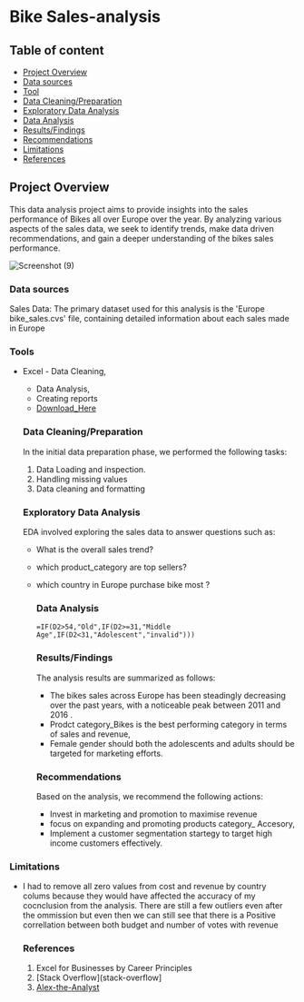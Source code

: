 # Bike Sales-analysis

## Table of content

- [Project Overview](#project-overview)
- [Data sources](#data-sources)
- [Tool](#tools)
- [Data Cleaning/Preparation](#data-cleaning/preparation)
- [Exploratory Data Analysis](#exploratory-data-analysis)
- [Data Analysis](#data-analysis)
- [Results/Findings](#results/findings)
- [Recommendations](#recommendations)
- [Limitations](#limitations)
- [References](#references)
## Project Overview

This data analysis project aims to provide insights into the sales performance of Bikes all over Europe over the year. By analyzing various aspects of the sales data, we seek to identify trends, make data driven recommendations, and gain a deeper understanding of the bikes sales performance.

![Screenshot (9)](https://github.com/OgechukwuLily/Sales-analytic/assets/160866623/3926586a-969d-4651-802d-edc9eb625779)

### Data sources

Sales Data: The primary dataset used for this analysis is the 'Europe bike_sales.cvs' file, containing detailed information about each sales made in Europe

### Tools

- Excel - Data Cleaning,
  - Data Analysis,
  - Creating reports
  - [Download_Here](https://microsoft.com)




  ### Data Cleaning/Preparation

  In the initial data preparation phase, we performed the following tasks:
  1. Data Loading and inspection.
  2. Handling missing values
  3. Data cleaning and formatting
 

  ### Exploratory Data Analysis

  EDA involved exploring the sales data to answer questions such as:

  - What is the overall sales trend?
  - which product_category are top sellers?
  - which country in Europe purchase bike most ?

    ### Data Analysis

    ``` Excel
    =IF(D2>54,"Old",IF(D2>=31,"Middle Age",IF(D2<31,"Adolescent","invalid")))
    ```

    ### Results/Findings
    The analysis results are summarized as follows:
    - The bikes sales across Europe has been steadingly decreasing over the past years, with a noticeable peak between 2011 and 2016 .
    - Prodct category_Bikes is the best performing category in terms of sales and revenue,
    - Female gender should both the adolescents and adults should be targeted for marketing efforts.

    ### Recommendations

    Based on the analysis, we recommend the following actions:
    - Invest in marketing and promotion to maximise revenue
    - focus on expanding and promoting products category_ Accesory,
    - Implement a customer segmentation startegy to target high income customers effectively.
   
 ### Limitations
- I had to remove all zero values from cost and revenue by country colums because they would have affected the accuracy of my cocnclusion from the analysis. There are still a few outliers even after the ommission but even then we can still see that there is a Positive correllation between both budget and number of votes with revenue

  ### References

  1. Excel for Businesses by Career Principles
  2. [Stack Overflow](stack-overflow]
  3. [Alex-the-Analyst](alex-the-analyst)
